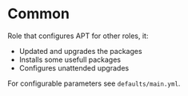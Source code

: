 Common
======

Role that configures APT for other roles, it: 

* Updated and upgrades the packages 
* Installs some usefull packages
* Configures unattended upgrades 
 
For configurable parameters see `defaults/main.yml`.
